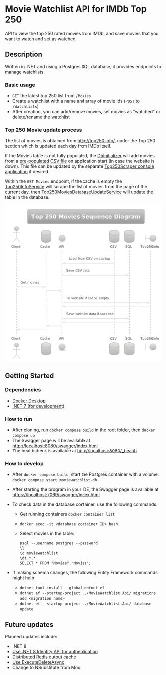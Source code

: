 # Movie Watchlist API for IMDb Top 250

API to view the top 250 rated movies from IMDb, and save movies that you want to watch and set as watched.

## Description

Written in .NET and using a Postgres SQL database, it provides endpoints to manage watchlists.

### Basic usage

* `GET` the latest top 250 list from `/Movies`
* Create a watchlist with a name and array of movie Ids (`POST` to `/Watchlists`)
* After creation, you can add/remove movies, set movies as "watched" or delete/rename the watchlist

### Top 250 Movie update process

The list of movies is obtained from <http://top250.info/>, under the Top 250 section which is updated each day from IMDb itself.

If the Movies table is not fully populated, the [DbInitializer](src/MovieWatchlist.Infrastructure/Data/DbInitializer.cs) will add movies from a [pre-populated CSV file](src/MovieWatchlist.Api/Top250MoviesSeed.csv) on application start (in case the website is down). This file can be updated by the separate [Top250Scraper console application](Top250Scraper/Program.cs) if desired.

Within the `GET Movies` endpoint, if the cache is empty the [Top250InfoService](src/MovieWatchlist.Api/Services/Top250InfoService.cs) will scrape the list of movies from the page of the current day, then [Top250MoviesDatabaseUpdateService](src/MovieWatchlist.Api/Services/Top250MoviesDatabaseUpdateService.cs) will update the table in the database.

![sequence diagram](/docs/Top250MoviesSequenceDiagram_PlantText.png)

## Getting Started

### Dependencies

* [Docker Desktop](https://www.docker.com/products/docker-desktop/)
* [.NET 7 (for development)](https://dotnet.microsoft.com/en-us/download/dotnet/7.0)

### How to run

* After cloning, run `docker compose build` in the root folder, then `docker compose up`
* The Swagger page will be available at <http://localhost:8080/swagger/index.html>
* The healthcheck is available at <http://localhost:8080/_health>

### How to develop

* After `docker compose build`, start the Postgres container with a volume: `docker compose start moviewatchlist-db`
* After starting the program in your IDE, the Swagger page is available at <https://localhost:7069/swagger/index.html>
* To check data in the database container, use the following commands:
  * Get running containers `docker container list`
  * `docker exec -it <database container ID> bash`
  * Select movies in the table:

    ```
    psql --username postgres --password
    \l
    \c moviewatchlist
    \dt *.*
    SELECT * FROM "Movies"."Movies";
    ```

* If making schema changes, the following Entity Framework commands might help
    * `dotnet tool install --global dotnet-ef`
    * `dotnet ef --startup-project ../MovieWatchlist.Api/ migrations add <migration name>`
    * `dotnet ef --startup-project ../MovieWatchlist.Api/ database update`

## Future updates

Planned updates include:

* .NET 8
* [Use .NET 8 Identity API for authentication](https://learn.microsoft.com/en-us/aspnet/core/release-notes/aspnetcore-8.0?view=aspnetcore-7.0#identity-api-endpoints)
* [Distributed Redis output cache](https://learn.microsoft.com/en-us/aspnet/core/release-notes/aspnetcore-8.0?view=aspnetcore-7.0#redis-based-output-caching)
* [Use ExecuteDeleteAsync](https://learn.microsoft.com/en-us/ef/core/what-is-new/ef-core-7.0/whatsnew#executeupdate-and-executedelete-bulk-updates)
* Change to NSubstitute from Moq
